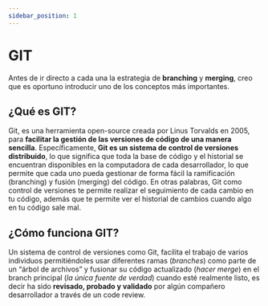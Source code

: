 ```yaml
---
sidebar_position: 1
---
```


# GIT

Antes de ir directo a cada una la estrategia de **branching** y **merging**, creo que es oportuno introducir uno de los conceptos más importantes.

## ¿Qué es GIT?

Git, es una herramienta open-source creada por Linus Torvalds en 2005, para **facilitar la gestión de las versiones de código de una manera sencilla**. Específicamente, **Git es un sistema de control de versiones distribuido**, lo que significa que toda la base de código y el historial se encuentran disponibles en la computadora de cada desarrollador, lo que permite que cada uno pueda gestionar de forma fácil la ramificación (branching) y fusión (merging) del código. En otras palabras, Git como control de versiones te permite realizar el seguimiento de cada cambio en tu código, además que te permite ver el historial de cambios cuando algo en tu código sale mal.

## ¿Cómo funciona GIT?

Un sistema de control de versiones como Git, facilita el trabajo de varios individuos permitiéndoles usar diferentes ramas (_branches_) como parte de un “árbol de archivos” y fusionar su código actualizado (_hacer merge_) en el branch principal (_la única fuente de verdad_) cuando esté realmente listo, es decir ha sido **revisado, probado y validado** por algún compañero desarrollador a través de un code review.

